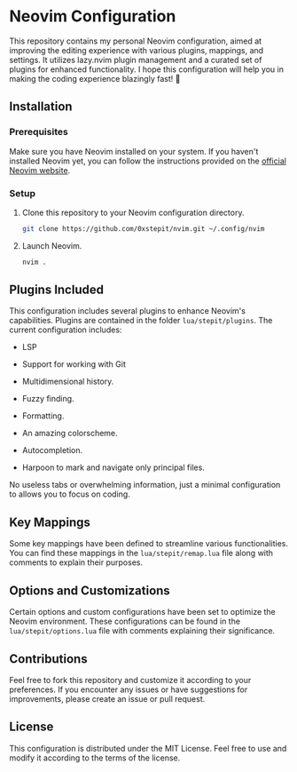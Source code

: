 # Neovim Configuration

This repository contains my personal Neovim configuration, aimed at improving the editing 
experience with various plugins, mappings, and settings. It utilizes lazy.nvim
plugin management and a curated set of plugins for enhanced functionality. I hope this
configuration will help you in making the coding experience blazingly fast! 🚀

## Installation

### Prerequisites

Make sure you have Neovim installed on your system. If you haven't installed Neovim yet, you can 
follow the instructions provided on the [official Neovim website](https://neovim.io/).

### Setup

1. Clone this repository to your Neovim configuration directory.

    ```bash
    git clone https://github.com/0xstepit/nvim.git ~/.config/nvim
    ```

2. Launch Neovim.

    ```bash
    nvim .
    ```

## Plugins Included

This configuration includes several plugins to enhance Neovim's capabilities. Plugins are contained
in the folder `lua/stepit/plugins`. The current configuration includes:

- LSP

- Support for working with Git

- Multidimensional history.

- Fuzzy finding.

- Formatting.

- An amazing colorscheme.

- Autocompletion.

- Harpoon to mark and navigate only principal files.

No useless tabs or overwhelming information, just a minimal configuration to allows you to focus
on coding.

## Key Mappings

Some key mappings have been defined to streamline various functionalities. You can find these 
mappings in the `lua/stepit/remap.lua` file along with comments to explain their purposes.

## Options and Customizations

Certain options and custom configurations have been set to optimize the Neovim environment. 
These configurations can be found in the `lua/stepit/options.lua` file with comments explaining 
their significance.

## Contributions

Feel free to fork this repository and customize it according to your preferences. If you encounter 
any issues or have suggestions for improvements, please create an issue or pull request.

## License

This configuration is distributed under the MIT License. Feel free to use and modify 
it according to the terms of the license.

